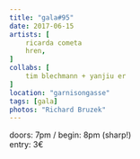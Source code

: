 ```yaml
---
title: "gala#95"
date: 2017-06-15
artists: [
    ricarda cometa
    hren,
]
collabs: [
    tim blechmann + yanjiu er
]
location: "garnisongasse"
tags: [gala]
photos: "Richard Bruzek"
---
```

doors: 7pm / begin: 8pm (sharp!)  
entry: 3€
